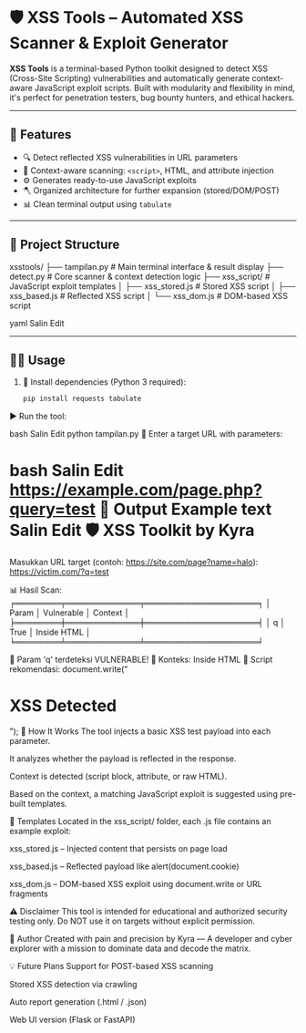 # 🛡️ XSS Tools – Automated XSS Scanner & Exploit Generator

**XSS Tools** is a terminal-based Python toolkit designed to detect XSS (Cross-Site Scripting) vulnerabilities and automatically generate context-aware JavaScript exploit scripts. Built with modularity and flexibility in mind, it's perfect for penetration testers, bug bounty hunters, and ethical hackers.

---

## 🚀 Features

- 🔍 Detect reflected XSS vulnerabilities in URL parameters
- 🧠 Context-aware scanning: `<script>`, HTML, and attribute injection
- ⚙️ Generates ready-to-use JavaScript exploits
- 🪓 Organized architecture for further expansion (stored/DOM/POST)
- 📊 Clean terminal output using `tabulate`

---

## 📁 Project Structure

xsstools/
├── tampilan.py # Main terminal interface & result display
├── detect.py # Core scanner & context detection logic
├── xss_script/ # JavaScript exploit templates
│ ├── xss_stored.js # Stored XSS script
│ ├── xss_based.js # Reflected XSS script
│ └── xss_dom.js # DOM-based XSS script

yaml
Salin
Edit

---

## 🧑‍💻 Usage

1. 🔧 Install dependencies (Python 3 required):
   ```bash
   pip install requests tabulate
▶️ Run the tool:

bash
Salin
Edit
python tampilan.py
📍 Enter a target URL with parameters:

bash
Salin
Edit
https://example.com/page.php?query=test
📜 Output Example
text
Salin
Edit
🛡️  XSS Toolkit by Kyra
==================================================
Masukkan URL target (contoh: https://site.com/page?name=halo): https://victim.com/?q=test

📊 Hasil Scan:
╒════════╤═════════════╤════════════════════╕
│ Param  │ Vulnerable  │ Context            │
╞════════╪═════════════╪════════════════════╡
│ q      │ True        │ Inside HTML        │
╘════════╧═════════════╧════════════════════╛

🚨 Param 'q' terdeteksi VULNERABLE!
🧠 Konteks: Inside HTML
📜 Script rekomendasi:
document.write("<h1>XSS Detected</h1>");
🧠 How It Works
The tool injects a basic XSS test payload into each parameter.

It analyzes whether the payload is reflected in the response.

Context is detected (script block, attribute, or raw HTML).

Based on the context, a matching JavaScript exploit is suggested using pre-built templates.

📂 Templates
Located in the xss_script/ folder, each .js file contains an example exploit:

xss_stored.js – Injected content that persists on page load

xss_based.js – Reflected payload like alert(document.cookie)

xss_dom.js – DOM-based XSS exploit using document.write or URL fragments

⚠️ Disclaimer
This tool is intended for educational and authorized security testing only.
Do NOT use it on targets without explicit permission.

📌 Author
Created with pain and precision by Kyra —
A developer and cyber explorer with a mission to dominate data and decode the matrix.

💡 Future Plans
 Support for POST-based XSS scanning

 Stored XSS detection via crawling

 Auto report generation (.html / .json)

 Web UI version (Flask or FastAPI)

